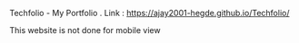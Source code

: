 
Techfolio - My Portfolio .
Link : https://ajay2001-hegde.github.io/Techfolio/

This website is not done for mobile view 
